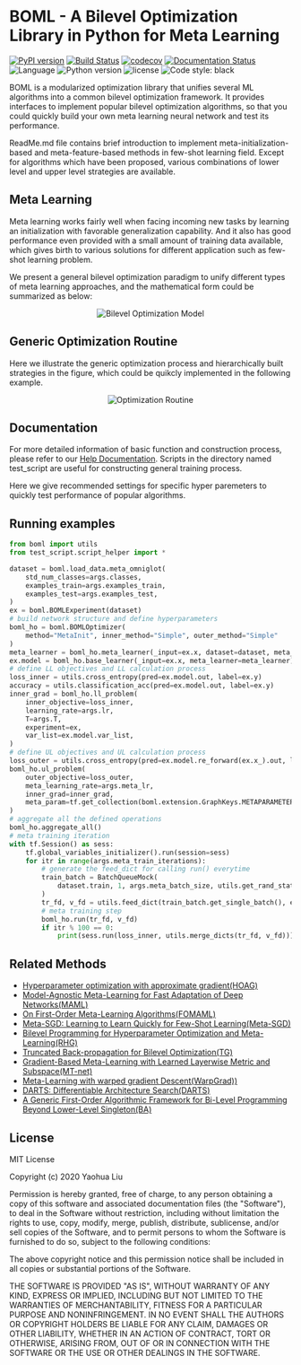 
# BOML - A Bilevel Optimization Library in Python for Meta Learning
[![PyPI version](https://badge.fury.io/py/boml.svg)](https://badge.fury.io/py/boml)
[![Build Status](https://travis-ci.com/dut-media-lab/BOML.svg?branch=master)](https://travis-ci.com/dut-media-lab/BOML)
[![codecov](https://codecov.io/gh/dut-media-lab/BOML/branch/master/graph/badge.svg)](https://codecov.io/gh/dut-media-lab/BOML)
[![Documentation Status](https://readthedocs.org/projects/boml/badge/?version=latest)](https://boml.readthedocs.io/en/latest/?badge=latest)
![Language](https://img.shields.io/github/languages/top/dut-media-lab/boml?logoColor=green)
![Python version](https://img.shields.io/pypi/pyversions/boml)
![license](https://img.shields.io/badge/license-MIT-000000.svg)
![Code style: black](https://img.shields.io/badge/code%20style-black-000000.svg)

BOML is a modularized optimization library that unifies several ML algorithms into a common bilevel optimization framework. It provides interfaces to implement popular bilevel optimization algorithms, so that you could quickly build your own meta learning neural network and test its performance.

ReadMe.md file contains brief introduction to implement meta-initialization-based and meta-feature-based methods in few-shot learning field. Except for algorithms which have been proposed, various combinations of lower level and upper level strategies are available. 

## Meta Learning 

Meta learning works fairly well when facing incoming new tasks by learning an initialization with favorable generalization capability. And it also has good performance even provided with a small amount of training data available, which gives birth to various solutions for different application such as few-shot learning problem.

We present a general bilevel optimization paradigm to unify different types of meta learning approaches, and the mathematical form could be summarized as below:<br>

<div align=center>
  
![Bilevel Optimization Model](https://github.com/dut-media-lab/BOML/blob/master/figures/p1.png)
</div>

## Generic Optimization Routine
Here we illustrate the generic optimization process and hierarchically built strategies in the figure, which could be quikcly implemented in the following example.<br>

<div align=center>
  
![Optimization Routine](https://github.com/dut-media-lab/BOML/blob/master/figures/p2.png)
</div>

## Documentation 
For more detailed information of basic function and construction process, please refer to our [Help Documentation](https://dut-media-lab.github.io/BOML/). Scripts in the directory named test_script are useful for constructing general training process.

Here we give recommended settings for specific hyper paremeters to quickly test performance of popular algorithms.

## Running examples
```python
from boml import utils
from test_script.script_helper import *

dataset = boml.load_data.meta_omniglot(
    std_num_classes=args.classes,
    examples_train=args.examples_train,
    examples_test=args.examples_test,
)
ex = boml.BOMLExperiment(dataset)
# build network structure and define hyperparameters
boml_ho = boml.BOMLOptimizer(
    method="MetaInit", inner_method="Simple", outer_method="Simple"
)
meta_learner = boml_ho.meta_learner(_input=ex.x, dataset=dataset, meta_model="V1")
ex.model = boml_ho.base_learner(_input=ex.x, meta_learner=meta_learner)
# define LL objectives and LL calculation process
loss_inner = utils.cross_entropy(pred=ex.model.out, label=ex.y)
accuracy = utils.classification_acc(pred=ex.model.out, label=ex.y)
inner_grad = boml_ho.ll_problem(
    inner_objective=loss_inner,
    learning_rate=args.lr,
    T=args.T,
    experiment=ex,
    var_list=ex.model.var_list,
)
# define UL objectives and UL calculation process
loss_outer = utils.cross_entropy(pred=ex.model.re_forward(ex.x_).out, label=ex.y_)
boml_ho.ul_problem(
    outer_objective=loss_outer,
    meta_learning_rate=args.meta_lr,
    inner_grad=inner_grad,
    meta_param=tf.get_collection(boml.extension.GraphKeys.METAPARAMETERS),
)
# aggregate all the defined operations
boml_ho.aggregate_all()
# meta training iteration
with tf.Session() as sess:
    tf.global_variables_initializer().run(session=sess)
    for itr in range(args.meta_train_iterations):
        # generate the feed_dict for calling run() everytime
        train_batch = BatchQueueMock(
            dataset.train, 1, args.meta_batch_size, utils.get_rand_state(1)
        )
        tr_fd, v_fd = utils.feed_dict(train_batch.get_single_batch(), ex)
        # meta training step
        boml_ho.run(tr_fd, v_fd)
        if itr % 100 == 0:
            print(sess.run(loss_inner, utils.merge_dicts(tr_fd, v_fd)))

```

## Related Methods 
 - [Hyperparameter optimization with approximate gradient(HOAG)](https://arxiv.org/abs/1602.02355)
 - [Model-Agnostic Meta-Learning for Fast Adaptation of Deep Networks(MAML)](https://arxiv.org/abs/1703.03400)
 - [On First-Order Meta-Learning Algorithms(FOMAML)](https://arxiv.org/abs/1803.02999)
 - [Meta-SGD: Learning to Learn Quickly for Few-Shot Learning(Meta-SGD)](https://arxiv.org/pdf/1707.09835.pdf)
 - [Bilevel Programming for Hyperparameter Optimization and Meta-Learning(RHG)](http://export.arxiv.org/pdf/1806.04910)
 - [Truncated Back-propagation for Bilevel Optimization(TG)](https://arxiv.org/pdf/1810.10667.pdf)
 - [Gradient-Based Meta-Learning with Learned Layerwise Metric and Subspace(MT-net)](http://proceedings.mlr.press/v80/lee18a/lee18a.pdf)
 - [Meta-Learning with warped gradient Descent(WarpGrad))](https://arxiv.org/abs/1909.00025)
 - [DARTS: Differentiable Architecture Search(DARTS)](https://arxiv.org/pdf/1806.09055.pdf)
 - [A Generic First-Order Algorithmic Framework for Bi-Level Programming Beyond Lower-Level Singleton(BA)](https://arxiv.org/pdf/2006.04045.pdf)



## License

MIT License

Copyright (c) 2020 Yaohua Liu

Permission is hereby granted, free of charge, to any person obtaining a copy
of this software and associated documentation files (the "Software"), to deal
in the Software without restriction, including without limitation the rights
to use, copy, modify, merge, publish, distribute, sublicense, and/or sell
copies of the Software, and to permit persons to whom the Software is
furnished to do so, subject to the following conditions:

The above copyright notice and this permission notice shall be included in all
copies or substantial portions of the Software.

THE SOFTWARE IS PROVIDED "AS IS", WITHOUT WARRANTY OF ANY KIND, EXPRESS OR
IMPLIED, INCLUDING BUT NOT LIMITED TO THE WARRANTIES OF MERCHANTABILITY,
FITNESS FOR A PARTICULAR PURPOSE AND NONINFRINGEMENT. IN NO EVENT SHALL THE
AUTHORS OR COPYRIGHT HOLDERS BE LIABLE FOR ANY CLAIM, DAMAGES OR OTHER
LIABILITY, WHETHER IN AN ACTION OF CONTRACT, TORT OR OTHERWISE, ARISING FROM,
OUT OF OR IN CONNECTION WITH THE SOFTWARE OR THE USE OR OTHER DEALINGS IN THE
SOFTWARE.




